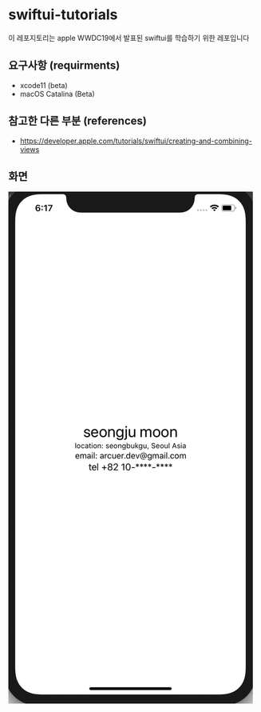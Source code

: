 # swiftui-tutorials

이 레포지토리는 apple WWDC19에서 발표된 swiftui를 학습하기 위한 레포입니다

## 요구사항 (requirments)
  - xcode11 (beta)
  - macOS Catalina (Beta)

## 참고한 다른 부분 (references)
   - https://developer.apple.com/tutorials/swiftui/creating-and-combining-views

## 화면 

![screenshot](./img/simple-layout-usage.png)